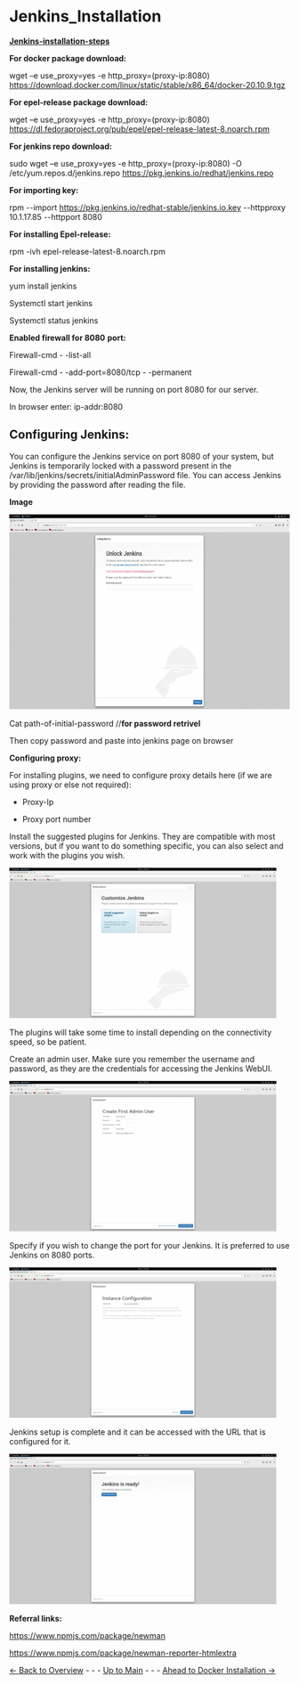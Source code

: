 # Jenkins_Installation

**<u>Jenkins-installation-steps</u>**

**For docker package download:**

wget –e use_proxy=yes -e http_proxy=(proxy-ip:8080)
<https://download.docker.com/linux/static/stable/x86_64/docker-20.10.9.tgz>

**For epel-release package download:**

wget –e use_proxy=yes -e http_proxy=(proxy-ip:8080)
<https://dl.fedoraproject.org/pub/epel/epel-release-latest-8.noarch.rpm>

**For jenkins repo download:**

sudo wget –e use_proxy=yes -e http_proxy=(proxy-ip:8080) -O
/etc/yum.repos.d/jenkins.repo
<https://pkg.jenkins.io/redhat/jenkins.repo>

**For importing key:**

rpm --import https://pkg.jenkins.io/redhat-stable/jenkins.io.key
--httpproxy 10.1.17.85 --httpport 8080

**For installing Epel-release:**

rpm -ivh epel-release-latest-8.noarch.rpm

**For installing jenkins:**

yum install jenkins

Systemctl start jenkins

Systemctl status jenkins

**Enabled firewall for 8080** **port:**

Firewall-cmd - -list-all

Firewall-cmd - -add-port=8080/tcp - -permanent

Now, the Jenkins server will be running on port 8080 for our server.

In browser enter: ip-addr:8080

## **Configuring Jenkins:**

You can configure the Jenkins service on port 8080 of your system, but
Jenkins is temporarily locked with a password present in the
/var/lib/jenkins/secrets/initialAdminPassword file. You can access
Jenkins by providing the password after reading the file.

**Image**

<img src="images/da9565246790551f61e310b053aef717a185e3c6.png"
style="width:6.5in;height:3.64583in" alt="Unlock Jenkins" />

Cat path-of-initial-password //**for password retrivel**

Then copy password and paste into jenkins page on browser

**Configuring proxy:**

For installing plugins, we need to configure proxy details here (if we
are using proxy or else not required):

-   Proxy-Ip

-   Proxy port number

Install the suggested plugins for Jenkins. They are compatible with most
versions, but if you want to do something specific, you can also select
and work with the plugins you wish.

<img src="images/360dbc5c8efe12b121e3f6534523227947757756.png"
style="width:5in;height:2.8125in" />

The plugins will take some time to install depending on the connectivity
speed, so be patient.

Create an admin user. Make sure you remember the username and password,
as they are the credentials for accessing the Jenkins WebUI.

<img src="images/7ea6f570e6dee3c50ce39e19c783c911cbae24e5.png"
style="width:5in;height:2.8125in" />

Specify if you wish to change the port for your Jenkins. It is preferred
to use Jenkins on 8080 ports.

<img src="images/97181da01f98ebc39f1c70f5b7309d4759c4b082.png"
style="width:5in;height:2.8125in" />

Jenkins setup is complete and it can be accessed with the URL that is
configured for it.

<img src="images/a5004b90062637b49821c3ad81ae0f6134d04451.png"
style="width:5in;height:2.8125in" />



**Referral links:** 

https://www.npmjs.com/package/newman 

https://www.npmjs.com/package/newman-reporter-htmlextra 


[<- Back to Overview](../Overview/Overview.md) - - - [Up to Main](../main.md) - - - [Ahead to Docker Installation ->](../Installation/Docker-installation-in-REHL8.md)
